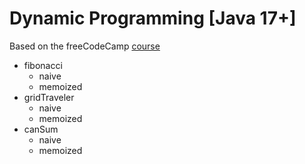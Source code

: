 # Dynamic Programming [Java 17+]

Based on the freeCodeCamp [course](https://www.youtube.com/watch?v=oBt53YbR9Kk&ab_channel=freeCodeCamp.org)

* fibonacci
  * naive
  * memoized
* gridTraveler
  * naive
  * memoized
* canSum
  * naive
  * memoized
